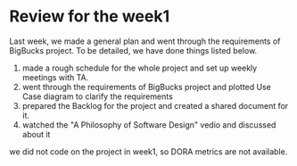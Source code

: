 # Review for the week1
Last week, we made a general plan and went through the requirements of<br/>
BigBucks project. To be detailed, we have done things listed below.<br/>

1. made a rough schedule for the whole project and set up weekly meetings with TA.
2. went through the requirements of BigBucks project and plotted Use Case diagram to clarify the requirements
3. prepared the Backlog for the project and created a shared document for it. 
4. watched the "A Philosophy of Software Design" vedio and discussed about it

we did not code on the project in week1, so DORA metrics are not available.